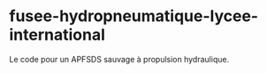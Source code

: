 # fusee-hydropneumatique-lycee-international
Le code pour un APFSDS sauvage à propulsion hydraulique. 
